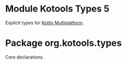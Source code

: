 # Module Kotools Types 5

Explicit types for
[Kotlin Multiplatform](https://www.jetbrains.com/kotlin-multiplatform).

# Package org.kotools.types

Core declarations.
